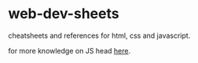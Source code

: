 # web-dev-sheets
cheatsheets and references for html, css and javascript.

for more knowledge on JS head [here](https://github.com/getify/You-Dont-Know-JS). 
